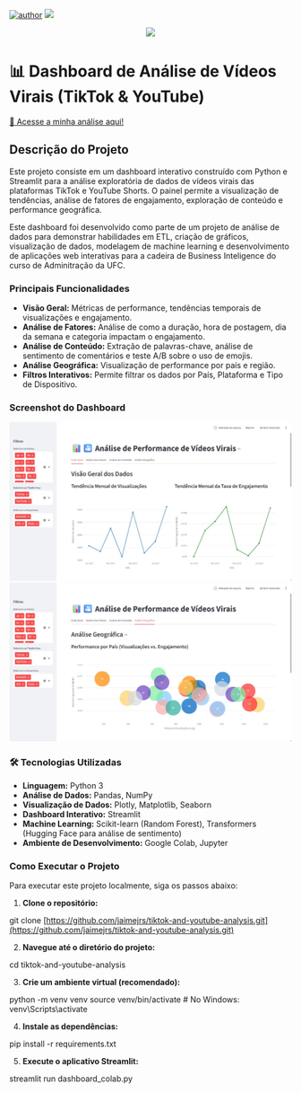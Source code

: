 [![author](https://img.shields.io/badge/author-jaimejrs-red.svg)](https://www.linkedin.com/in/jaimejrs) [![](https://img.shields.io/badge/python-3.7+-blue.svg)](https://www.python.org/downloads/release/python-365/)

<p align="center">
  <img src="/img/github_cover.png" >
</p>

# 📊 Dashboard de Análise de Vídeos Virais (TikTok & YouTube)

[🚀 Acesse a minha análise aqui!](https://tiktok-and-youtube-analysis-d5l4tgkxmevvehe9xyogta.streamlit.app/)

## Descrição do Projeto

Este projeto consiste em um dashboard interativo construído com Python e Streamlit para a análise exploratória de dados de vídeos virais das plataformas TikTok e YouTube Shorts. O painel permite a visualização de tendências, análise de fatores de engajamento, exploração de conteúdo e performance geográfica.

Este dashboard foi desenvolvido como parte de um projeto de análise de dados para demonstrar habilidades em ETL, criação de gráficos, visualização de dados, modelagem de machine learning e desenvolvimento de aplicações web interativas para a cadeira de Business Inteligence do curso de Adminitração da UFC.

### Principais Funcionalidades

- **Visão Geral:** Métricas de performance, tendências temporais de visualizações e engajamento.
- **Análise de Fatores:** Análise de como a duração, hora de postagem, dia da semana e categoria impactam o engajamento.
- **Análise de Conteúdo:** Extração de palavras-chave, análise de sentimento de comentários e teste A/B sobre o uso de emojis.
- **Análise Geográfica:** Visualização de performance por país e região.
- **Filtros Interativos:** Permite filtrar os dados por País, Plataforma e Tipo de Dispositivo.

### Screenshot do Dashboard

![Print do Dashboard](https://github.com/jaimejrs/tiktok-and-youtube-analysis/blob/7dc68c01cf11fea09fafa87e9da2126eb0c1f00e/geral.jpg)
![Print do Dashboard](https://github.com/jaimejrs/tiktok-and-youtube-analysis/blob/7dc68c01cf11fea09fafa87e9da2126eb0c1f00e/geografico.jpg)


### 🛠️ Tecnologias Utilizadas

* **Linguagem:** Python 3
* **Análise de Dados:** Pandas, NumPy
* **Visualização de Dados:** Plotly, Matplotlib, Seaborn
* **Dashboard Interativo:** Streamlit
* **Machine Learning:** Scikit-learn (Random Forest), Transformers (Hugging Face para análise de sentimento)
* **Ambiente de Desenvolvimento:** Google Colab, Jupyter

### Como Executar o Projeto

Para executar este projeto localmente, siga os passos abaixo:
1. **Clone o repositório:**

git clone [https://github.com/jaimejrs/tiktok-and-youtube-analysis.git](https://github.com/jaimejrs/tiktok-and-youtube-analysis.git)

2. **Navegue até o diretório do projeto:**

cd tiktok-and-youtube-analysis

3. **Crie um ambiente virtual (recomendado):**

python -m venv venv
source venv/bin/activate  # No Windows: venv\Scripts\activate

4. **Instale as dependências:**

pip install -r requirements.txt

5. **Execute o aplicativo Streamlit:**

streamlit run dashboard_colab.py
